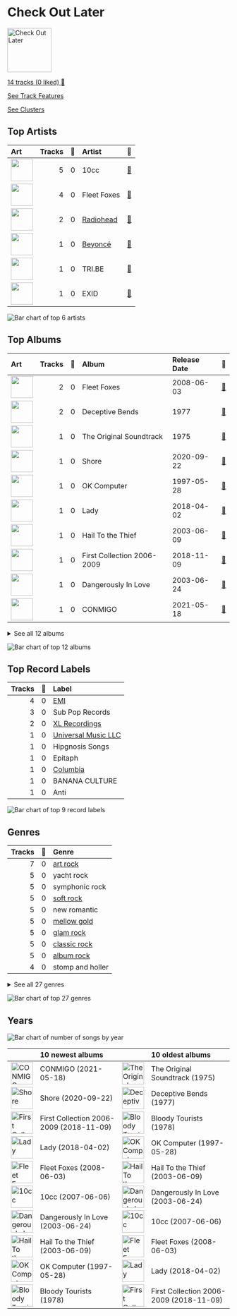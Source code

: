 # Check Out Later


<img src="https://mosaic.scdn.co/640/ab67616d0000b2730da53e8f58e59f28a79c10c7ab67616d0000b273c8b444df094279e70d0ed856ab67616d0000b273d3e47e52f8f218c9ba12b8ebab67616d0000b273f651b200b51238d31a0f8426" alt="Check Out Later" width="100" />

[14 tracks (0 liked) 🔗](https://open.spotify.com/playlist/2FgMW8NMJOZgvHtvDOWBCe)

[See Track Features](audio_features.md)

[See Clusters](clusters/overview.md)

## Top Artists

| Art | Tracks | 💚 | Artist | 🔗 |
|:---|---:|---:|:---|:---|
| <img src="https://i.scdn.co/image/bd85e05d8bb8ad24515a232174cbe20925048566" alt="" width="50" /> | 5 | 0 | 10cc | [🔗](https://open.spotify.com/artist/6i6WlGzQtXtz7GcC5H5st5) |
| <img src="https://i.scdn.co/image/ab6761610000e5eb7d2e812e63d6df77ee087b47" alt="" width="50" /> | 4 | 0 | Fleet Foxes | [🔗](https://open.spotify.com/artist/4EVpmkEwrLYEg6jIsiPMIb) |
| <img src="https://i.scdn.co/image/ab6761610000e5eba03696716c9ee605006047fd" alt="" width="50" /> | 2 | 0 | [Radiohead](../../artists/radiohead/overview.md) | [🔗](https://open.spotify.com/artist/4Z8W4fKeB5YxbusRsdQVPb) |
| <img src="https://i.scdn.co/image/ab6761610000e5eb2b7962ada66cbea99dcb0caa" alt="" width="50" /> | 1 | 0 | [Beyoncé](../../artists/beyoncé/overview.md) | [🔗](https://open.spotify.com/artist/6vWDO969PvNqNYHIOW5v0m) |
| <img src="https://i.scdn.co/image/ab6761610000e5eb9d2f7d9ba199152a396ed07e" alt="" width="50" /> | 1 | 0 | TRI.BE | [🔗](https://open.spotify.com/artist/6BgYuNomEs12UIrnxhWE9a) |
| <img src="https://i.scdn.co/image/ab6761610000e5eb271110d977700b69d9548993" alt="" width="50" /> | 1 | 0 | EXID | [🔗](https://open.spotify.com/artist/1xs6WFotNQSXweo0GXrS0O) |

![Bar chart of top 6 artists](../../images/playlists/check_out_later/artists.png)



## Top Albums

| Art | Tracks | 💚 | Album | Release Date | 🔗 |
|:---|---:|---:|:---|:---|:---|
| <img src="https://i.scdn.co/image/ab67616d0000b2733818b4c636e2a7fdea3bf965" alt="" width="50" /> | 2 | 0 | Fleet Foxes | 2008-06-03 | [🔗](https://open.spotify.com/album/5GRnydamKvIeG46dycID6v) |
| <img src="https://i.scdn.co/image/ab67616d0000b273f93159d78849714fcf118bb3" alt="" width="50" /> | 2 | 0 | Deceptive Bends | 1977 | [🔗](https://open.spotify.com/album/6D3RQD5AQZ4P2aDzsZmBI4) |
| <img src="https://i.scdn.co/image/ab67616d0000b273d3e47e52f8f218c9ba12b8eb" alt="" width="50" /> | 1 | 0 | The Original Soundtrack | 1975 | [🔗](https://open.spotify.com/album/1CMgmJjMFskwwmK8h8j1Oj) |
| <img src="https://i.scdn.co/image/ab67616d0000b2734908c0ea9f3884cee21e85c1" alt="" width="50" /> | 1 | 0 | Shore | 2020-09-22 | [🔗](https://open.spotify.com/album/0lmjCPEcec2k6L7ysNIcd3) |
| <img src="https://i.scdn.co/image/ab67616d0000b273c8b444df094279e70d0ed856" alt="" width="50" /> | 1 | 0 | OK Computer | 1997-05-28 | [🔗](https://open.spotify.com/album/6dVIqQ8qmQ5GBnJ9shOYGE) |
| <img src="https://i.scdn.co/image/ab67616d0000b273f651b200b51238d31a0f8426" alt="" width="50" /> | 1 | 0 | Lady | 2018-04-02 | [🔗](https://open.spotify.com/album/7hdql29wHs1VTWxmGmm5HV) |
| <img src="https://i.scdn.co/image/ab67616d0000b2730da53e8f58e59f28a79c10c7" alt="" width="50" /> | 1 | 0 | Hail To the Thief | 2003-06-09 | [🔗](https://open.spotify.com/album/5mzoI3VH0ZWk1pLFR6RoYy) |
| <img src="https://i.scdn.co/image/ab67616d0000b273a36bd4a8c9d1b1b5c8c0136d" alt="" width="50" /> | 1 | 0 | First Collection 2006-2009 | 2018-11-09 | [🔗](https://open.spotify.com/album/6ou9sQOsIY5xIIX417L3ud) |
| <img src="https://i.scdn.co/image/ab67616d0000b27345680a4a57c97894490a01c1" alt="" width="50" /> | 1 | 0 | Dangerously In Love | 2003-06-24 | [🔗](https://open.spotify.com/album/6oxVabMIqCMJRYN1GqR3Vf) |
| <img src="https://i.scdn.co/image/ab67616d0000b2738ed15c1349373e23203cf8b1" alt="" width="50" /> | 1 | 0 | CONMIGO | 2021-05-18 | [🔗](https://open.spotify.com/album/7on227flmHtscIcPulRIES) |


<details>
<summary>See all 12 albums</summary>

| Art | Tracks | 💚 | Album | Release Date | 🔗 |
|:---|---:|---:|:---|:---|:---|
| <img src="https://i.scdn.co/image/ab67616d0000b27364c6ef51927c575ed9f464cf" alt="" width="50" /> | 1 | 0 | Bloody Tourists | 1978 | [🔗](https://open.spotify.com/album/3MecVG0PeBObAhjwEAczFG) |
| <img src="https://i.scdn.co/image/ab67616d0000b273f98db5e199f4a79dafe276aa" alt="" width="50" /> | 1 | 0 | 10cc | 2007-06-06 | [🔗](https://open.spotify.com/album/2IGC9reJ6sjS4v5GkifnGt) |

</details>


![Bar chart of top 12 albums](../../images/playlists/check_out_later/albums.png)

## Top Record Labels

| Tracks | 💚 | Label |
|---:|---:|:---|
| 4 | 0 | [EMI](../../labels/emi/overview.md) |
| 3 | 0 | Sub Pop Records |
| 2 | 0 | [XL Recordings](../../labels/xl_recordings/overview.md) |
| 1 | 0 | [Universal Music LLC](../../labels/universal_music_llc/overview.md) |
| 1 | 0 | Hipgnosis Songs |
| 1 | 0 | Epitaph |
| 1 | 0 | [Columbia](../../labels/columbia/overview.md) |
| 1 | 0 | BANANA CULTURE |
| 1 | 0 | Anti |

![Bar chart of top 9 record labels](../../images/playlists/check_out_later/labels.png)

## Genres

| Tracks | 💚 | Genre |
|---:|---:|:---|
| 7 | 0 | [art rock](../../genres/art_rock/overview.md) |
| 5 | 0 | yacht rock |
| 5 | 0 | symphonic rock |
| 5 | 0 | [soft rock](../../genres/soft_rock/overview.md) |
| 5 | 0 | new romantic |
| 5 | 0 | [mellow gold](../../genres/mellow_gold/overview.md) |
| 5 | 0 | [glam rock](../../genres/glam_rock/overview.md) |
| 5 | 0 | [classic rock](../../genres/classic_rock/overview.md) |
| 5 | 0 | [album rock](../../genres/album_rock/overview.md) |
| 4 | 0 | stomp and holler |


<details>
<summary>See all 27 genres</summary>

| Tracks | 💚 | Genre |
|---:|---:|:---|
| 4 | 0 | [singer-songwriter](../../genres/singer-songwriter/overview.md) |
| 4 | 0 | seattle indie |
| 4 | 0 | [modern rock](../../genres/modern_rock/overview.md) |
| 4 | 0 | indietronica |
| 4 | 0 | indie rock |
| 4 | 0 | indie folk |
| 4 | 0 | [folk](../../genres/folk/overview.md) |
| 4 | 0 | chamber pop |
| 2 | 0 | [rock](../../genres/rock/overview.md) |
| 2 | 0 | [permanent wave](../../genres/permanent_wave/overview.md) |
| 2 | 0 | oxford indie |
| 2 | 0 | melancholia |
| 2 | 0 | [k-pop girl group](../../genres/k-pop_girl_group/overview.md) |
| 2 | 0 | [alternative rock](../../genres/alternative_rock/overview.md) |
| 1 | 0 | [r&b](../../genres/r_b/overview.md) |
| 1 | 0 | [pop](../../genres/pop/overview.md) |
| 1 | 0 | [k-pop](../../genres/k-pop/overview.md) |

</details>


![Bar chart of top 27 genres](../../images/playlists/check_out_later/genres.png)

## Years



![Bar chart of number of songs by year](../../images/playlists/check_out_later/years.png)

| ​ | 10 newest albums | ​​ | 10 oldest albums |
|:---|:---|:---|:---|
| <img src="https://i.scdn.co/image/ab67616d0000b2738ed15c1349373e23203cf8b1" alt="CONMIGO" width="50" /> | CONMIGO (2021-05-18) | <img src="https://i.scdn.co/image/ab67616d0000b273d3e47e52f8f218c9ba12b8eb" alt="The Original Soundtrack" width="50" /> | The Original Soundtrack (1975) |
| <img src="https://i.scdn.co/image/ab67616d0000b2734908c0ea9f3884cee21e85c1" alt="Shore" width="50" /> | Shore (2020-09-22) | <img src="https://i.scdn.co/image/ab67616d0000b273f93159d78849714fcf118bb3" alt="Deceptive Bends" width="50" /> | Deceptive Bends (1977) |
| <img src="https://i.scdn.co/image/ab67616d0000b273a36bd4a8c9d1b1b5c8c0136d" alt="First Collection 2006-2009" width="50" /> | First Collection 2006-2009 (2018-11-09) | <img src="https://i.scdn.co/image/ab67616d0000b27364c6ef51927c575ed9f464cf" alt="Bloody Tourists" width="50" /> | Bloody Tourists (1978) |
| <img src="https://i.scdn.co/image/ab67616d0000b273f651b200b51238d31a0f8426" alt="Lady" width="50" /> | Lady (2018-04-02) | <img src="https://i.scdn.co/image/ab67616d0000b273c8b444df094279e70d0ed856" alt="OK Computer" width="50" /> | OK Computer (1997-05-28) |
| <img src="https://i.scdn.co/image/ab67616d0000b2733818b4c636e2a7fdea3bf965" alt="Fleet Foxes" width="50" /> | Fleet Foxes (2008-06-03) | <img src="https://i.scdn.co/image/ab67616d0000b2730da53e8f58e59f28a79c10c7" alt="Hail To the Thief" width="50" /> | Hail To the Thief (2003-06-09) |
| <img src="https://i.scdn.co/image/ab67616d0000b273f98db5e199f4a79dafe276aa" alt="10cc" width="50" /> | 10cc (2007-06-06) | <img src="https://i.scdn.co/image/ab67616d0000b27345680a4a57c97894490a01c1" alt="Dangerously In Love" width="50" /> | Dangerously In Love (2003-06-24) |
| <img src="https://i.scdn.co/image/ab67616d0000b27345680a4a57c97894490a01c1" alt="Dangerously In Love" width="50" /> | Dangerously In Love (2003-06-24) | <img src="https://i.scdn.co/image/ab67616d0000b273f98db5e199f4a79dafe276aa" alt="10cc" width="50" /> | 10cc (2007-06-06) |
| <img src="https://i.scdn.co/image/ab67616d0000b2730da53e8f58e59f28a79c10c7" alt="Hail To the Thief" width="50" /> | Hail To the Thief (2003-06-09) | <img src="https://i.scdn.co/image/ab67616d0000b2733818b4c636e2a7fdea3bf965" alt="Fleet Foxes" width="50" /> | Fleet Foxes (2008-06-03) |
| <img src="https://i.scdn.co/image/ab67616d0000b273c8b444df094279e70d0ed856" alt="OK Computer" width="50" /> | OK Computer (1997-05-28) | <img src="https://i.scdn.co/image/ab67616d0000b273f651b200b51238d31a0f8426" alt="Lady" width="50" /> | Lady (2018-04-02) |
| <img src="https://i.scdn.co/image/ab67616d0000b27364c6ef51927c575ed9f464cf" alt="Bloody Tourists" width="50" /> | Bloody Tourists (1978) | <img src="https://i.scdn.co/image/ab67616d0000b273a36bd4a8c9d1b1b5c8c0136d" alt="First Collection 2006-2009" width="50" /> | First Collection 2006-2009 (2018-11-09) |